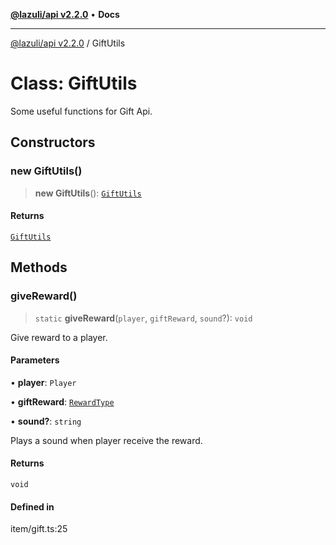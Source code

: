 [**@lazuli/api v2.2.0**](../README.md) • **Docs**

***

[@lazuli/api v2.2.0](../globals.md) / GiftUtils

# Class: GiftUtils

Some useful functions for Gift Api.

## Constructors

### new GiftUtils()

> **new GiftUtils**(): [`GiftUtils`](GiftUtils.md)

#### Returns

[`GiftUtils`](GiftUtils.md)

## Methods

### giveReward()

> `static` **giveReward**(`player`, `giftReward`, `sound`?): `void`

Give reward to a player.

#### Parameters

• **player**: `Player`

• **giftReward**: [`RewardType`](../interfaces/RewardType.md)

• **sound?**: `string`

Plays a sound when player receive the reward.

#### Returns

`void`

#### Defined in

item/gift.ts:25
